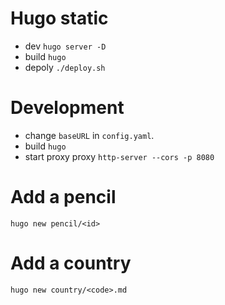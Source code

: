 # Hugo static

- dev `hugo server -D`
- build `hugo`
- depoly `./deploy.sh`

# Development

- change `baseURL` in `config.yaml`.
- build `hugo`
- start proxy proxy `http-server --cors -p 8080`


# Add a pencil

`hugo new pencil/<id>`

# Add a country

`hugo new country/<code>.md`
